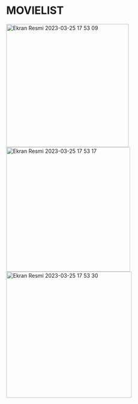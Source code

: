 # MOVIELIST

<img width="326" alt="Ekran Resmi 2023-03-25 17 53 09" src="https://user-images.githubusercontent.com/61374255/227724948-71880b35-d44b-4c30-ba1e-6acddb155152.png">
<img width="330" alt="Ekran Resmi 2023-03-25 17 53 17" src="https://user-images.githubusercontent.com/61374255/227724954-f9b27177-a2e3-4c95-a716-163142efdbd6.png">
<img width="334" alt="Ekran Resmi 2023-03-25 17 53 30" src="https://user-images.githubusercontent.com/61374255/227724959-e5cb1ff6-89a0-42a2-931d-4e2c623ff769.png">
